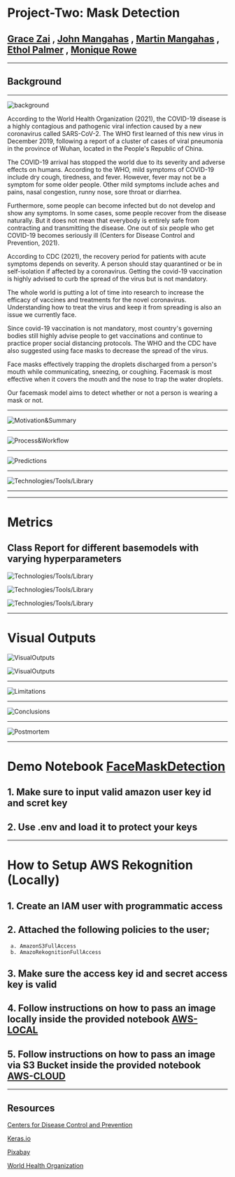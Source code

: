 # Project-Two: Mask Detection 

## [Grace Zai](https://github.com/Gracezai) , [John Mangahas](https://github.com/AdoboPeanuts) , [Martin Mangahas](https://github.com/martsymarts) , [Ethol Palmer](https://github.com/etholpalmer) , [Monique Rowe](https://github.com/moniquerowe15)
___

## Background
___

![background](Images/background.png)

According to the World Health Organization (2021), the COVID-19 disease is a highly contagious and pathogenic viral infection caused by a new coronavirus called SARS-CoV-2.  The WHO first learned of this new virus in December 2019, following a report of a cluster of cases of viral pneumonia in the province of Wuhan, located in the People's Republic of China. 

The COVID-19 arrival has stopped the world due to its severity and adverse effects on humans. According to the WHO, mild symptoms of COVID-19 include dry cough, tiredness, and fever. However, fever may not be a symptom for some older people. Other mild symptoms include aches and pains, nasal congestion, runny nose, sore throat or diarrhea.

Furthermore, some people can become infected but do not develop and show any symptoms. In some cases, some people recover from the disease naturally. But it does not mean that everybody is entirely safe from contracting and transmitting the disease. One out of six people who get COVID-19 becomes seriously ill (Centers for Disease Control and Prevention, 2021).

According to CDC (2021), the recovery period for patients with acute symptoms depends on severity. A person should stay quarantined or be in self-isolation if affected by a coronavirus. Getting the covid-19 vaccination is highly advised to curb the spread of the virus but is not mandatory. 

The whole world is putting a lot of time into research to increase the efficacy of vaccines and treatments for the novel coronavirus. Understanding how to treat the virus and keep it from spreading is also an issue we currently face. 

Since covid-19 vaccination is not mandatory, most country's governing bodies still highly advise people to get vaccinations and continue to practice proper social distancing protocols. The WHO and the CDC have also suggested using face masks to decrease the spread of the virus. 

Face masks effectively trapping the droplets discharged from a person's mouth while communicating, sneezing, or coughing. Facemask is most effective when it covers the mouth and the nose to trap the water droplets. 

Our facemask model aims to detect whether or not a person is wearing a mask or not. 

____

![Motivation&Summary](Images/slides/Slide6.JPG)

____


![Process&Workflow](Images/slides/Slide7.JPG)


____

![Predictions](Images/slides/Slide8.JPG)

____

![Technologies/Tools/Library](Images/slides/Slide9.JPG)

____
----
# Metrics

Class Report for different basemodels with varying hyperparameters
----
![Technologies/Tools/Library](Images/slides/Slide10.JPG)

![Technologies/Tools/Library](Images/slides/Slide11.JPG)

![Technologies/Tools/Library](Images/slides/Slide13.JPG)

____

# Visual Outputs

![VisualOutputs](Images/slides/Slide15.JPG)

![VisualOutputs](Images/slides/Slide16.JPG)

____

![Limitations](Images/slides/Slide17.JPG)

____

![Conclusions](Images/slides/Slide18.JPG)

____

![Postmortem](Images/slides/Slide19.JPG)
____
# Demo Notebook [FaceMaskDetection](Demo.ipynb)

## 1. Make sure to input valid amazon user key id and scret key
## 2. Use .env and load it to protect your keys
____
# How to Setup AWS Rekognition (Locally)

## 1. Create an IAM user with programmatic access
## 2. Attached the following policies to the user;
     a. AmazonS3FullAccess
     b. AmazoRekognitionFullAccess
## 3. Make sure the access key id and secret access key is valid
## 4. Follow instructions on how to pass an image locally inside the provided notebook [AWS-LOCAL](aws-rekognition/aws-local.ipynb)
## 5. Follow instructions on how to pass an image via S3 Bucket inside the provided notebook [AWS-CLOUD](aws-rekognition/aws-cloud.ipynb)
____
## Resources

[Centers for Disease Control and Prevention](https://www.cdc.gov/coronavirus/2019-ncov/index.html)

[Keras.io](https://keras.io/api/applications/#usage-examples-for-image-classification-models)

[Pixabay](https://pixabay.com)

[World Health Organization](https://www.who.int/emergencies/diseases/novel-coronavirus-2019?gclid=CjwKCAjw4KyJBhAbEiwAaAQbE3O7yveOsQJ_C1R67BxYZAaP6GEBrZaySy3sUnYLsotZm_bRZC4rKBoCCsQQAvD_BwE)

